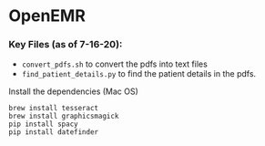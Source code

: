 # OpenEMR

### Key Files (as of 7-16-20): 
- `convert_pdfs.sh` to convert the pdfs into text files
- `find_patient_details.py` to find the patient details in the pdfs. 

Install the dependencies (Mac OS)
```
brew install tesseract 
brew install graphicsmagick 
pip install spacy 
pip install datefinder
```
